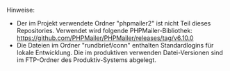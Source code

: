 Hinweise: 
* Der im Projekt verwendete Ordner "phpmailer2" ist nicht Teil dieses Repositories. Verwendet wird folgende PHPMailer-Bibliothek: https://github.com/PHPMailer/PHPMailer/releases/tag/v6.10.0
* Die Dateien im Ordner "rundbrief/conn" enthalten Standardlogins für lokale Entwicklung. Die im produktiven verwenden Datei-Versionen sind im FTP-Ordner des Produktiv-Systems abgelegt. 
